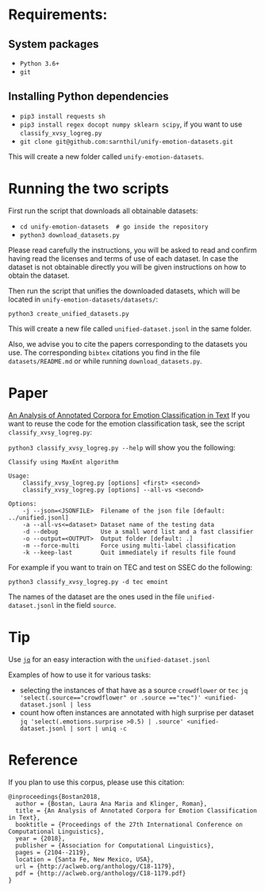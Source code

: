 # Requirements:

## System packages

- `Python 3.6+`
- `git`

## Installing Python dependencies

- `pip3 install requests sh` 
- `pip3 install regex docopt numpy sklearn scipy`, if you want to use `classify_xvsy_logreg.py`
- `git clone git@github.com:sarnthil/unify-emotion-datasets.git`


This will create a new folder called `unify-emotion-datasets`.

# Running the two scripts

First run the script that downloads all obtainable datasets:

- `cd unify-emotion-datasets  # go inside the repository`
- `python3 download_datasets.py`


Please read carefully the instructions, you will be asked to read and confirm having read the licenses and terms of use of each dataset. 
In case the dataset is not obtainable directly you will be given instructions on how to obtain the dataset.

Then run the script that unifies the downloaded datasets, which will be located in `unify-emotion-datasets/datasets/`:

`python3 create_unified_datasets.py`


This will create a new file called `unified-dataset.jsonl` in the same folder.

Also, we advise you to cite the papers corresponding to the datasets you use.
The corresponding `bibtex` citations you find in the file `datasets/README.md` or while
running `download_datasets.py`. 

# Paper
[An Analysis of Annotated Corpora for Emotion Classification in Text](http://aclweb.org/anthology/C18-1179.pdf)
If you want to reuse the code for the emotion classification task, see the script `classify_xvsy_logreg.py`:

 `python3 classify_xvsy_logreg.py --help` will show you the following: 

``` 
Classify using MaxEnt algorithm

Usage:
    classify_xvsy_logreg.py [options] <first> <second>
    classify_xvsy_logreg.py [options] --all-vs <second>

Options:
    -j --json=<JSONFILE>  Filename of the json file [default: ../unified.jsonl]
    -a --all-vs<=dataset> Dataset name of the testing data
    -d --debug            Use a small word list and a fast classifier
    -o --output=<OUTPUT>  Output folder [default: .]
    -m --force-multi      Force using multi-label classification
    -k --keep-last        Quit immediately if results file found
```
For example if you want to train on TEC and test on SSEC do the following:

    python3 classify_xvsy_logreg.py -d tec emoint 

The names of the dataset are the ones used in the file `unified-dataset.jsonl` in the field `source`.

# Tip
Use [`jq`](https://stedolan.github.io/jq/manual/) for an easy interaction with the `unified-dataset.jsonl`

Examples of how to use it for various tasks:
- selecting the instances of that have as a source `crowdflower` or `tec`
 `jq 'select(.source=="crowdflower" or .source =="tec")' <unified-dataset.jsonl | less `
- count how often instances are annotated with high surprise per dataset
`jq 'select(.emotions.surprise >0.5) | .source' <unified-dataset.jsonl | sort | uniq -c`   

# Reference 
If you plan to use this corpus, please use this citation:

```
@inproceedings{Bostan2018,
  author = {Bostan, Laura Ana Maria and Klinger, Roman},
  title = {An Analysis of Annotated Corpora for Emotion Classification in Text},
  booktitle = {Proceedings of the 27th International Conference on Computational Linguistics},
  year = {2018},
  publisher = {Association for Computational Linguistics},
  pages = {2104--2119},
  location = {Santa Fe, New Mexico, USA},
  url = {http://aclweb.org/anthology/C18-1179},
  pdf = {http://aclweb.org/anthology/C18-1179.pdf}
}
```

